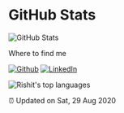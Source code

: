 

<h1>GitHub Stats</h1>
<p><img src="https://github-readme-stats.vercel.app/api?username=rsus4&amp;show_icons=true" alt="GitHub Stats"></p>


<h11>Where to find me</h1>
<p><a href="https://github.com/rsus4" target="_blank"><img alt="Github" src="https://img.shields.io/badge/GitHub-%2312100E.svg?&style=for-the-badge&logo=Github&logoColor=white" /></a> <a href="https://www.linkedin.com/in/rishitgupta31" target="_blank"><img alt="LinkedIn" src="https://img.shields.io/badge/linkedin-%230077B5.svg?&style=for-the-badge&logo=linkedin&logoColor=white" /></a> </a>
</p>

![Rishit's top languages](https://github-readme-stats.vercel.app/api/top-langs/?username=rsus4&theme=radical&layout=compact&show_icons=true)

<p>⏰ Updated on Sat, 29 Aug 2020</p>


<!--
**rsus4/rsus4** is a ✨ _special_ ✨ repository because its `README.md` (this file) appears on your GitHub profile.

Here are some ideas to get you started:

- 🔭 I’m currently working on ...
- 🌱 I’m currently learning ...
- 👯 I’m looking to collaborate on ...
- 🤔 I’m looking for help with ...
- 💬 Ask me about ...
- 📫 How to reach me: ...
- 😄 Pronouns: ...
- ⚡ Fun fact: ...
-->
